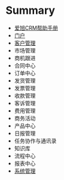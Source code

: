 # Summary

* [爱旭CRM帮助手册](README.md)
* [门户](men-hu.md)
* [客户管理](ke-hu-guan-li.md)
* 市场管理
* 商机跟进
* 合同中心
* 订单中心
* 发货管理
* 发票管理
* 收款管理
* 客诉管理
* 费用管理
* 商务活动
* 产品中心
* 日报管理
* 任务协作与通讯录
* 知识库
* 流程中心
* 报表中心
* [系统管理](xi-tong-guan-li.md)

